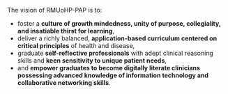 The vision of RMUoHP-PAP is to:

- foster a **culture of growth mindedness, unity of purpose, collegiality, and insatiable thirst for learning**, 
- deliver a richly balanced, **application-based curriculum centered on critical principles** of health and disease,
- graduate **self-reflective professionals** with adept clinical reasoning skills and **keen sensitivity to unique patient needs**,
- and **empower graduates to become digitally literate clinicians possessing advanced knowledge of information technology and collaborative networking skills**.